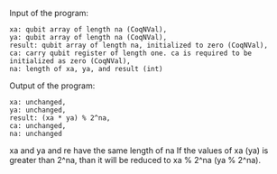 Input of the program:

    xa: qubit array of length na (CoqNVal),
    ya: qubit array of length na (CoqNVal),
    result: qubit array of length na, initialized to zero (CoqNVal),
    ca: carry qubit register of length one. ca is required to be initialized as zero (CoqNVal),
    na: length of xa, ya, and result (int)

Output of the program:

    xa: unchanged, 
    ya: unchanged,
    result: (xa * ya) % 2^na, 
    ca: unchanged, 
    na: unchanged

xa and ya and re have the same length of na
If the values of xa (ya) is greater than 2^na, than it will be reduced to xa % 2^na (ya % 2^na).
